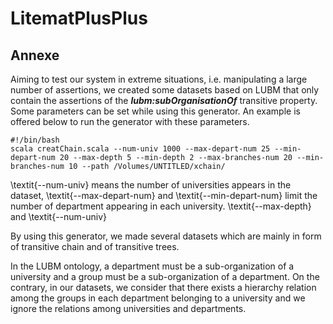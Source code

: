 # LitematPlusPlus



## Annexe
Aiming to test our system in extreme situations, i.e. manipulating a large number of assertions, 
we created some datasets based on LUBM that only contain the assertions of the ***lubm:subOrganisationOf*** transitive property.
Some parameters can be set while using this generator. An example is offered below to run the generator with these parameters.

<pre><code>#!/bin/bash
scala creatChain.scala --num-univ 1000 --max-depart-num 25 --min-depart-num 20 --max-depth 5 --min-depth 2 --max-branches-num 20 --min-branches-num 10 --path /Volumes/UNTITLED/xchain/
</code></pre>

\textit{--num-univ} means the number of universities appears in the dataset, \textit{--max-depart-num} and \textit{--min-depart-num} limit the number of department appearing in each university. \textit{--max-depth} and \textit{--num-univ}

By using this generator, we made several datasets which are mainly in form of transitive chain and of transitive trees. 

In the LUBM ontology, a department must be a sub-organization of a university and a group must be a sub-organization of a department. On the contrary, in our datasets, we consider that there exists a hierarchy relation among the groups in each department belonging to a university and we ignore the relations among universities and departments.
